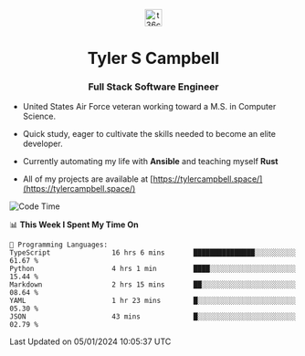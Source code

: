 <p align="center">
<a href="https://www.linkedin.com/in/t36campbell" target="blank"><img align="center" src="https://ik.imagekit.io/t36campbell/Portfolio/linkedin.png.original_m8bbGgPh6.png" alt="t36campbell" height="30" width="30" /></a>
</p>
<h1 align="center">Tyler S Campbell</h1>
<h3 align="center">Full Stack Software Engineer</h3>

* United States Air Force veteran working toward a M.S. in Computer Science.

* Quick study, eager to cultivate the skills needed to become an elite developer.

* Currently automating my life with **Ansible** and teaching myself **Rust**

* All of my projects are available at [https://tylercampbell.space/](https://tylercampbell.space/)

<!--START_SECTION:waka-->
![Code Time](http://img.shields.io/badge/Code%20Time-3%2C094%20hrs%204%20mins-blue)

📊 **This Week I Spent My Time On** 

```text
💬 Programming Languages: 
TypeScript               16 hrs 6 mins       ███████████████░░░░░░░░░░   61.67 % 
Python                   4 hrs 1 min         ████░░░░░░░░░░░░░░░░░░░░░   15.44 % 
Markdown                 2 hrs 15 mins       ██░░░░░░░░░░░░░░░░░░░░░░░   08.64 % 
YAML                     1 hr 23 mins        █░░░░░░░░░░░░░░░░░░░░░░░░   05.30 % 
JSON                     43 mins             █░░░░░░░░░░░░░░░░░░░░░░░░   02.79 % 
```


 Last Updated on 05/01/2024 10:05:37 UTC
<!--END_SECTION:waka-->
